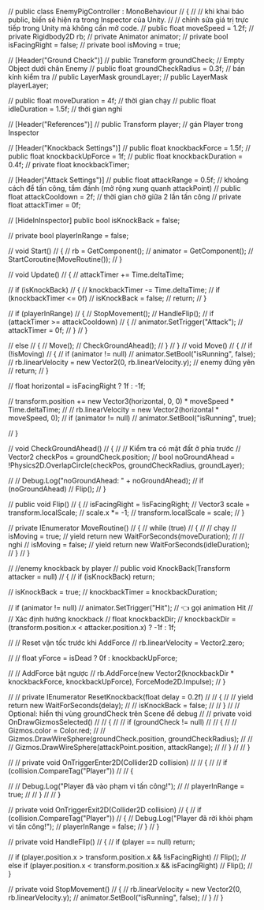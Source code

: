 
// public class EnemyPigController : MonoBehaviour
// {
//     // khi khai báo public, biến sẽ hiện ra trong Inspector của Unity.
//     // chỉnh sửa giá trị trực tiếp trong Unity mà không cần mở code.
//     public float moveSpeed = 1.2f;
//     private Rigidbody2D rb;
//     private Animator animator;
//     private bool isFacingRight = false;
//     private bool isMoving = true;

//     [Header("Ground Check")]
//     public Transform groundCheck;          // Empty Object dưới chân Enemy
//     public float groundCheckRadius = 0.3f; // bán kính kiểm tra
//     public LayerMask groundLayer;
//     public LayerMask playerLayer;

//     public float moveDuration = 4f;  // thời gian chạy
//     public float idleDuration = 1.5f;  // thời gian nghỉ


//     [Header("References")]
//     public Transform player; // gán Player trong Inspector

//     [Header("Knockback Settings")]
//     public float knockbackForce = 1.5f;
//     public float knockbackUpForce = 1f;
//     public float knockbackDuration = 0.4f;
//     private float knockbackTimer;


//     [Header("Attack Settings")]
//     public float attackRange = 0.5f;  // khoảng cách để tấn công, tầm đánh (mở rộng xung quanh attackPoint)
//     public float attackCooldown = 2f; // thời gian chờ giữa 2 lần tấn công
//     private float attackTimer = 0f;
    
//     [HideInInspector] public bool isKnockBack = false;

//     private bool playerInRange = false;

//     void Start()
//     {
//         rb = GetComponent<Rigidbody2D>();
//         animator = GetComponent<Animator>();
//         StartCoroutine(MoveRoutine());
//     }

//     void Update()
//     {
//         attackTimer += Time.deltaTime;

//         if (isKnockBack)
//         {
//             knockbackTimer -= Time.deltaTime;
//             if (knockbackTimer <= 0f)
//                 isKnockBack = false;
//             return;
//         }

//         if (playerInRange)
//         {
//             StopMovement();
//             HandleFlip();
//             if (attackTimer >= attackCooldown)
//             {
//                 animator.SetTrigger("Attack");
//                 attackTimer = 0f;
//             }
//         }

//         else
//         {
//             Move();
//             CheckGroundAhead();
//         }
//     }
//     void Move()
//     {
//         if (!isMoving)
//         {
//             if (animator != null)
//                 animator.SetBool("isRunning", false);
//             rb.linearVelocity = new Vector2(0, rb.linearVelocity.y); // enemy đứng yên
//             return;
//         }

//         float horizontal = isFacingRight ? 1f : -1f;

//         transform.position += new Vector3(horizontal, 0, 0) * moveSpeed * Time.deltaTime;
//         // rb.linearVelocity = new Vector2(horizontal * moveSpeed, 0);
//         if (animator != null)
//             animator.SetBool("isRunning", true);

//     }

//     void CheckGroundAhead()
//     {
//         // Kiểm tra có mặt đất ở phía trước
//         Vector2 checkPos = groundCheck.position;
//         bool noGroundAhead = !Physics2D.OverlapCircle(checkPos, groundCheckRadius, groundLayer);

//         // Debug.Log("noGroundAhead: " + noGroundAhead);
//         if (noGroundAhead)
//             Flip();
//     }

//     public void Flip()
//     {
//         isFacingRight = !isFacingRight;
//         Vector3 scale = transform.localScale;
//         scale.x *= -1;
//         transform.localScale = scale;
//     }

//     private IEnumerator MoveRoutine()
//     {
//         while (true)
//         {
//             // chạy
//             isMoving = true;
//             yield return new WaitForSeconds(moveDuration);
//             // nghỉ
//             isMoving = false;
//             yield return new WaitForSeconds(idleDuration);
//         }
//     }

//     //enemy knockback by player
//     public void KnockBack(Transform attacker = null)
//     {
//         if (isKnockBack) return;

//         isKnockBack = true;
//         knockbackTimer = knockbackDuration;

//         if (animator != null)
//             animator.SetTrigger("Hit"); // 👈 gọi animation Hit
//         // Xác định hướng knockback
//         float knockbackDir;
//         knockbackDir = (transform.position.x < attacker.position.x) ? -1f : 1f;

//         // Reset vận tốc trước khi AddForce
//         rb.linearVelocity = Vector2.zero;

//         // float yForce = isDead ? 0f : knockbackUpForce;

//         // AddForce bật ngược
//         rb.AddForce(new Vector2(knockbackDir * knockbackForce, knockbackUpForce), ForceMode2D.Impulse);
//     }

//     // private IEnumerator ResetKnockback(float delay = 0.2f)
//     // {
//     //     yield return new WaitForSeconds(delay);
//     //     isKnockBack = false;
//     // }
//     // Optional: hiển thị vùng groundCheck trên Scene để debug
//     // private void OnDrawGizmosSelected()
//     // {
//     //     if (groundCheck != null)
//     //     {
//     //         Gizmos.color = Color.red;
//     //         Gizmos.DrawWireSphere(groundCheck.position, groundCheckRadius);
//     //         // Gizmos.DrawWireSphere(attackPoint.position, attackRange);
//     //     }
//     // }

//     // private void OnTriggerEnter2D(Collider2D collision)
//     // {
//     //     if (collision.CompareTag("Player"))
//     //     {

//     //         Debug.Log("Player đã vào phạm vi tấn công!");
//     //         playerInRange = true;
//     //     }
//     // }

//     private void OnTriggerExit2D(Collider2D collision)
//     {
//         if (collision.CompareTag("Player"))
//         {
//             Debug.Log("Player đã rời khỏi phạm vi tấn công!");
//             playerInRange = false;
//         }
//     }

//     private void HandleFlip()
//     {
//         if (player == null) return;

//         if (player.position.x > transform.position.x && !isFacingRight)
//             Flip();
//         else if (player.position.x < transform.position.x && isFacingRight)
//             Flip();
//     }    

//     private void StopMovement()
//     {
//         rb.linearVelocity = new Vector2(0, rb.linearVelocity.y);
//         animator.SetBool("isRunning", false);
//     }
// }
